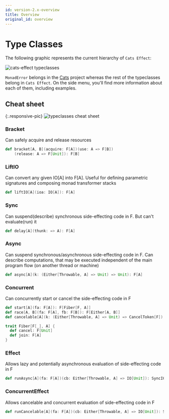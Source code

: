 ```yaml
---
id: version-2.x-overview
title: Overview
original_id: overview
---
```


# Type Classes

The following graphic represents the current hierarchy of `Cats Effect`:

![cats-effect typeclasses](../assets/cats-effect-typeclasses.svg)

`MonadError` belongs in the [Cats](https://typelevel.org/cats/) project whereas the rest of the typeclasses belong in `Cats Effect`. On the side menu, you'll find more information about each of them, including examples.

## Cheat sheet

{:.responsive-pic}
![typeclasses cheat sheet](../assets/typeclasses-cheat-sheet.png)

### Bracket
Can safely acquire and release resources

```scala
def bracket[A, B](acquire: F[A])(use: A => F[B])
    (release: A => F[Unit]): F[B]
```

### LiftIO
Can convert any given IO[A] into F[A]. Useful for defining parametric signatures and composing monad transformer stacks

```scala
def liftIO[A](ioa: IO[A]): F[A]
```

### Sync
Can suspend(describe) synchronous side-effecting code in F. But can't evaluate(run) it

```scala
def delay[A](thunk: => A): F[A]
```

### Async
Can suspend synchronous/asynchronous side-effecting code in F. Can describe computations, that may be executed independent of the main program flow (on another thread or machine)

```scala
def async[A](k: (Either[Throwable, A] => Unit) => Unit): F[A]
```

### Concurrent
Can concurrently start or cancel the side-effecting code in F

```scala
def start[A](fa: F[A]): F[Fiber[F, A]]
def race[A, B](fa: F[A], fb: F[B]): F[Either[A, B]]
def cancelable[A](k: (Either[Throwable, A] => Unit) => CancelToken[F]): F[A]
```

```scala
trait Fiber[F[_], A] {
  def cancel: F[Unit]
  def join: F[A]
}
```

### Effect
Allows lazy and potentially asynchronous evaluation of side-effecting code in F

```scala
def runAsync[A](fa: F[A])(cb: Either[Throwable, A] => IO[Unit]): SyncIO[Unit]
```

### ConcurrentEffect
Allows cancelable and concurrent evaluation of side-effecting code in F

```scala
def runCancelable[A](fa: F[A])(cb: Either[Throwable, A] => IO[Unit]): SyncIO[CancelToken[F]]
```
